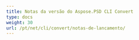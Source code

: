 ```yaml
---
title: Notas da versão do Aspose.PSD CLI Convert
type: docs
weight: 30
url: /pt/net/cli/convert/notas-de-lancamento/
---
```

